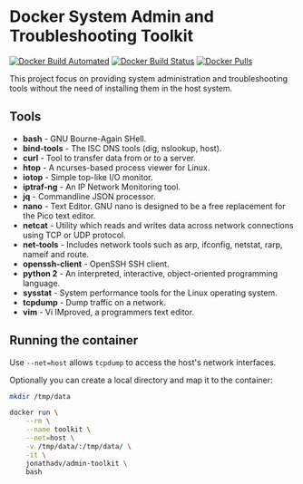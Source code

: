 # Docker System Admin and Troubleshooting Toolkit
[![Docker Build Automated](https://img.shields.io/docker/automated/jonathadv/admin-toolkit.svg)](https://hub.docker.com/r/jonathadv/admin-toolkit/)
[![Docker Build Status](https://img.shields.io/docker/build/jonathadv/admin-toolkit.svg)](https://hub.docker.com/r/jonathadv/admin-toolkit/)
[![Docker Pulls](https://img.shields.io/docker/pulls/jonathadv/admin-toolkit.svg)](https://hub.docker.com/r/jonathadv/admin-toolkit/)

This project focus on providing system administration and troubleshooting tools without the need of installing them in the host system.

## Tools

* **bash** - GNU Bourne-Again SHell.
* **bind-tools** - The ISC DNS tools (dig, nslookup, host).
* **curl** - Tool to transfer data from or to a server.
* **htop** - A ncurses-based process viewer for Linux.
* **iotop** - Simple top-like I/O monitor.
* **iptraf-ng** - An IP Network Monitoring tool.
* **jq** - Commandline JSON processor.
* **nano** - Text Editor. GNU nano is designed to be a free replacement for the Pico text editor.
* **netcat** - Utility which reads and writes data across network connections using TCP or UDP protocol.
* **net-tools** - Includes network tools such as arp, ifconfig, netstat, rarp, nameif and route.
* **openssh-client** - OpenSSH SSH client.
* **python 2** - An interpreted, interactive, object-oriented programming language.
* **sysstat** - System performance tools for the Linux operating system.
* **tcpdump** - Dump traffic on a network.
* **vim** - Vi IMproved, a programmers text editor.

## Running the container

Use `--net=host` allows `tcpdump` to access the host's network interfaces.

Optionally you can create a local directory and map it to the container:

```bash
mkdir /tmp/data

docker run \
    --rm \
    --name toolkit \
    --net=host \
    -v /tmp/data/:/tmp/data/ \
    -it \
    jonathadv/admin-toolkit \
    bash
```

